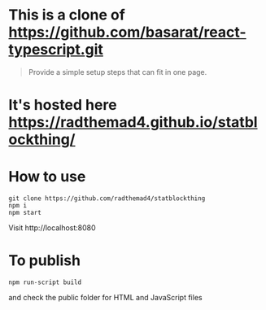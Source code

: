 # This is a clone of https://github.com/basarat/react-typescript.git
> Provide a simple setup steps that can fit in one page.

# It's hosted here https://radthemad4.github.io/statblockthing/

# How to use 

```
git clone https://github.com/radthemad4/statblockthing
npm i
npm start
```

Visit http://localhost:8080

# To publish

```
npm run-script build
```
and check the public folder for HTML and JavaScript files